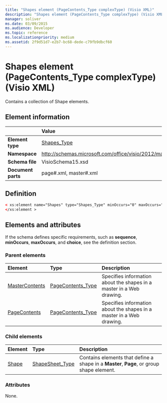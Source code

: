 ```yaml
---
title: "Shapes element (PageContents_Type complexType) (Visio XML)"
description: "Shapes element (PageContents_Type complexType) (Visio XML) contains a collection of Shape elements."
manager: soliver
ms.date: 03/09/2015
ms.audience: Developer
ms.topic: reference
ms.localizationpriority: medium
ms.assetid: 2f9d51d7-e2b7-bc68-dede-c79fb9dbcf60
---
```


# Shapes element (PageContents_Type complexType) (Visio XML)

Contains a collection of Shape elements.
  
## Element information

||Value |
|:-----|:-----|
|**Element type** <br/> |[Shapes_Type](shapes_type-complextypevisio-xml.md) <br/> |
|**Namespace** <br/> |http://schemas.microsoft.com/office/visio/2012/main  <br/> |
|**Schema file** <br/> |VisioSchema15.xsd  <br/> |
|**Document parts** <br/> |page#.xml, master#.xml  <br/> |
   
## Definition

```XML
< xs:element name="Shapes" type="Shapes_Type" minOccurs="0" maxOccurs="1" >
</xs:element >
```

## Elements and attributes

If the schema defines specific requirements, such as **sequence**, **minOccurs**, **maxOccurs**, and **choice**, see the definition section. 
  
### Parent elements

|**Element**|**Type**|**Description**|
|:-----|:-----|:-----|
|[MasterContents](mastercontents-elementvisio-xml.md) <br/> |[PageContents_Type](pagecontents_type-complextypevisio-xml.md) <br/> |Specifies information about the shapes in a master in a Web drawing. |
|[PageContents](pagecontents-elementvisio-xml.md) <br/> |[PageContents_Type](pagecontents_type-complextypevisio-xml.md) <br/> |Specifies information about the shapes in a master in a Web drawing. |
   
### Child elements

|**Element**|**Type**|**Description**|
|:-----|:-----|:-----|
|[Shape](shape-element-shapes_type-complextypevisio-xml.md) <br/> |[ShapeSheet_Type](shapesheet_type-complextypevisio-xml.md) <br/> |Contains elements that define a shape in a **Master**, **Page**, or group shape element. |
   
### Attributes

None.
  

